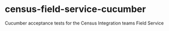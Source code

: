 # census-field-service-cucumber
Cucumber acceptance tests for the Census Integration teams Field Service
